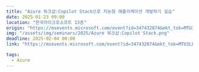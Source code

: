 ```yaml
---
title: "Azure 워크샵:Copilot Stack으로 지능형 애플리케이션 개발하기 실습"
date: 2025-01-23 09:00
location: "한국마이크로소프트 13층"
origin: "https://msevents.microsoft.com/event?id=347432874&mkt_tok=MTU3LUdRRS0zODIAAAGYA6wA-Sh9VmAE30x1YKiaY_PX5onESDJd8jX3H3FOh02bvVhEfQ__dk3Irv8jGjNOfZtOmAEUd5nTC2WHp42EVus4A1taaZqDW9HSvvE0lIsdj6xcUuKuANpV"
img: "/assets/img/seminars/2025/Azure 워크샵:Copilot Stack.png"
deadline: 2025-02-04 00:00
link: "https://msevents.microsoft.com/event?id=347432874&mkt_tok=MTU3LUdRRS0zODIAAAGYA6wA-Sh9VmAE30x1YKiaY_PX5onESDJd8jX3H3FOh02bvVhEfQ__dk3Irv8jGjNOfZtOmAEUd5nTC2WHp42EVus4A1taaZqDW9HSvvE0lIsdj6xcUuKuANpV"

tags:
  - Azure
---
```

